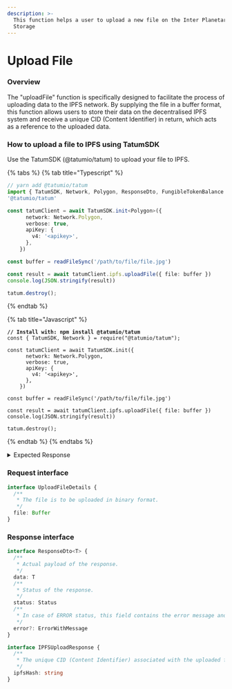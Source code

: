```yaml
---
description: >-
  This function helps a user to upload a new file on the Inter Planetary File
  Storage
---
```


# Upload File

### **Overview**&#x20;

The "uploadFile" function is specifically designed to facilitate the process of uploading data to the IPFS network. By supplying the file in a buffer format, this function allows users to store their data on the decentralised IPFS system and receive a unique CID (Content Identifier) in return, which acts as a reference to the uploaded data.

### **How to upload a file to IPFS using TatumSDK**&#x20;

Use the TatumSDK (@tatumio/tatum) to upload your file to IPFS.

{% tabs %}
{% tab title="Typescript" %}
```typescript
// yarn add @tatumio/tatum
import { TatumSDK, Network, Polygon, ResponseDto, FungibleTokenBalance } from 
'@tatumio/tatum'

const tatumClient = await TatumSDK.init<Polygon>({
      network: Network.Polygon,
      verbose: true,
      apiKey: {
        v4: '<apikey>',
      },
    })

const buffer = readFileSync('/path/to/file/file.jpg')

const result = await tatumClient.ipfs.uploadFile({ file: buffer })
console.log(JSON.stringify(result))

tatum.destroy();
```
{% endtab %}

{% tab title="Javascript" %}
<pre class="language-javascript"><code class="lang-javascript"><strong>// Install with: npm install @tatumio/tatum
</strong>const { TatumSDK, Network } = require("@tatumio/tatum");

const tatumClient = await TatumSDK.init({
      network: Network.Polygon,
      verbose: true,
      apiKey: {
        v4: '&#x3C;apikey>',
      },
    })

const buffer = readFileSync('/path/to/file/file.jpg')

const result = await tatumClient.ipfs.uploadFile({ file: buffer })
console.log(JSON.stringify(result))

tatum.destroy();
</code></pre>
{% endtab %}
{% endtabs %}

<details>

<summary>Expected Response</summary>

```json
// Some code
{
    "data": {
        "ipfsHash":"bafybeighfkqyizr3ncoraqfyi6twf2tnxjxhxewwaqvdom57ijiudh5w7y"
        },
    "status":"SUCCESS"
}
```

</details>

### **Request interface**

```typescript
interface UploadFileDetails {
  /**
   * The file is to be uploaded in binary format.
   */
  file: Buffer
}
```

### **Response interface**

```typescript
interface ResponseDto<T> {
  /**
   * Actual payload of the response.
   */
  data: T
  /**
   * Status of the response.
   */
  status: Status
  /**
   * In case of ERROR status, this field contains the error message and detailed description.
   */
  error?: ErrorWithMessage
}

interface IPFSUploadResponse {
  /**
   * The unique CID (Content Identifier) associated with the uploaded file.
   */
  ipfsHash: string
}
```
